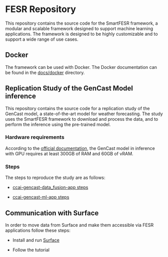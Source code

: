 # FESR Repository

This repository contains the source code for the SmartFESR framework, a modular and scalable framework designed to support machine learning applications. The framework is designed to be highly customizable and to support a wide range of use cases.

## Docker

The framework can be used with Docker. The Docker documentation can be found in the [docs/docker](docs/docker) directory.

## Replication Study of the GenCast Model inference

This repository contains the source code for a replication study of the GenCast model, a state-of-the-art model for weather forecasting. The study uses the SmartFESR framework to download and process the data, and to perform the inference using the pre-trained model.

### Hardware requirements

According to the [official documentation](https://github.com/google-deepmind/graphcast/blob/main/docs/cloud_vm_setup.md), the GenCast model in inference with GPU requires at least 300GB of RAM and 60GB of vRAM.

### Steps

The steps to reproduce the study are as follows:

- [ccai-gencast-data_fusion-app steps](apps/ccai-gencast-data_fusion-app/README.md)

- [ccai-gencast-ml-app steps](apps/ccai-gencast-ml-app/README.md)

## Communication with Surface

In order to move data from Surface and make them accessible via FESR applications follow these steps:

- Install and run [Surface](surface/README.md)

- Follow the tutorial
